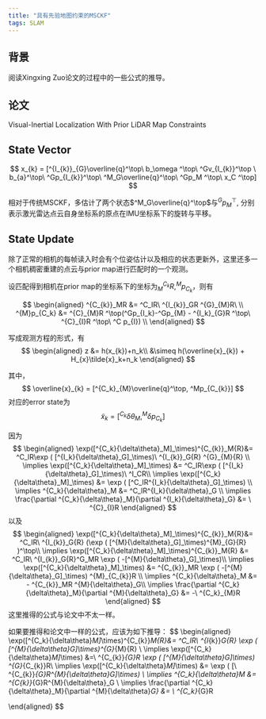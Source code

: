 ```yaml
---
title: "具有先验地图约束的MSCKF"
tags: SLAM 
---
```


## 背景

阅读Xingxing Zuo论文的过程中的一些公式的推导。

<!--more-->

## 论文

Visual-Inertial Localization With Prior LiDAR Map Constraints

## State Vector

$$
x_{k} = [^{I_{k}}_{G}\overline{q}^\top\ b_\omega ^\top\ ^Gv_{I_{k}}^\top \ b_{a}^\top\ ^Gp_{I_{k}}^\top\ ^M_G\overline{q}^\top\ ^Gp_M ^\top\ x_C ^\top]
$$ 

相对于传统MSCKF，多估计了两个状态$^M_G\overline{q}^\top$与$^Gp_{M}^\top$, 分别表示激光雷达点云自身坐标系的原点在IMU坐标系下的旋转与平移。

## State Update

除了正常的相机的每帧读入时会有个位姿估计以及相应的状态更新外，这里还多一个相机稠密重建的点云与prior map进行匹配时的一个观测。

设匹配得到相机在prior map的坐标系下的坐标为$^{C_k}_MR, ^Mp_{C_k}$，则有

$$
\begin{aligned}
^{C_{k}}_MR &= ^C_IR\ ^{I_{k}}_GR ^{G}_{M}R\ \\
^{M}p_{C_k} &= ^{C}_{M}R ^\top(^Gp_{I_k}-^Gp_{M} - ^{I_k}_{G}R ^\top\ ^{C}_{I}R ^\top\ ^C p_{I}) \\
\end{aligned}
$$ 

写成观测方程的形式，有
$$
\begin{aligned}
z &= h(x_{k})+n_k\\
&\simeq h(\overline{x}_{k}) + H_{x}\tilde{x}_k+n_k
\end{aligned}
$$ 

其中，
$$
\overline{x}_{k} = [^{C_k}_{M}\overline{q}^\top, ^Mp_{C_{k}}]
$$ 
对应的error state为
$$
\tilde{x}_{k} = [^{C_k}{\delta\theta}_M, ^M {\delta p}_{C_{k}}]
$$ 

因为
$$
\begin{aligned}
\exp([^{C_k}{\delta\theta}_M]_\times)^{C_{k}}_M{R}&= ^C_IR\exp ( [^{I_k}{\delta\theta}_G]_\times)\ ^{I_{k}}_G{R} ^{G}_{M}{R} \\
\implies \exp([^{C_k}{\delta\theta}_M]_\times) &=  ^C_IR\exp ( [^{I_k}{\delta\theta}_G]_\times)\ ^I_CR\\
\implies \exp([^{C_k}{\delta\theta}_M]_\times) &= \exp ( [^C_IR^{I_k}{\delta\theta}_G]_\times) \\
\implies ^{C_k}{\delta\theta}_M &= ^C_IR^{I_k}{\delta\theta}_G \\
\implies \frac{\partial ^{C_k}{\delta\theta}_M}{\partial ^{I_k}{\delta\theta}_G} &= \ ^{C}_{I}R
\end{aligned}
$$ 
以及
$$
\begin{aligned}
\exp([^{C_k}{\delta\theta}_M]_\times)^{C_{k}}_M{R}&= ^C_IR\ ^{I_{k}}_G{R} (\exp ( [^{M}{\delta\theta}_G]_\times)^{M}_{G}{R} )^\top\\
\implies \exp([^{C_k}{\delta\theta}_M]_\times)^{C_{k}}_M{R} &=   ^C_IR\ ^{I_{k}}_G{R}^G_MR \exp ( -[^{M}{\delta\theta}_G]_\times)\\
\implies \exp([^{C_k}{\delta\theta}_M]_\times) &= ^{C_{k}}_MR \exp ( -[^{M}{\delta\theta}_G]_\times) ^{M}_{C_{k}}R \\
\implies ^{C_k}{\delta\theta}_M  &= - ^{C_{k}}_MR ^{M}{\delta\theta}_G\\
\implies \frac{\partial ^{C_k}{\delta\theta}_M}{\partial ^{M}{\delta\theta}_G} &= -\ ^{C_k}_{M}R
\end{aligned}
$$ 
这里推得的公式与论文中不太一样。

如果要推得和论文中一样的公式，应该为如下推导：
$$
\begin{aligned}
\exp([^{C_k}{\delta\theta}_M]_\times)^{C_{k}}_M{R}&= ^C_IR\ ^{I_{k}}_G{R} \exp ( [^{M}{\delta\theta}_G]_\times)^{G}_{M}{R} \\
\implies \exp([^{C_k}{\delta\theta}_M]_\times) &=\ ^{C_{k}}_{G}R \exp ( [^{M}{\delta\theta}_G]_\times) ^{G}_{C_{k}}R\\
\implies \exp([^{C_k}{\delta\theta}_M]_\times) &= \exp ( [\ ^{C_{k}}_{G}R^{M}{\delta\theta}_G]_\times) \\
\implies ^{C_k}{\delta\theta}_M &= ^{C_{k}}_{G}R^{M}{\delta\theta}_G \\
\implies \frac{\partial ^{C_k}{\delta\theta}_M}{\partial ^{M}{\delta\theta}_G} &= \ ^{C_k}_{G}R

\end{aligned}
$$ 
